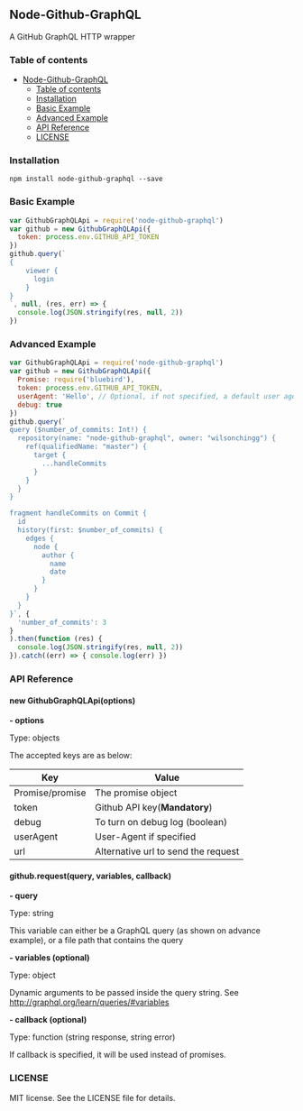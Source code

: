 ## Node-Github-GraphQL

A GitHub GraphQL HTTP wrapper

### Table of contents

- [Node-Github-GraphQL](#node-github-graphql)
  * [Table of contents](#table-of-contents)
  * [Installation](#installation)
  * [Basic Example](#basic-example)
  * [Advanced Example](#advanced-example)
  * [API Reference](#api-reference)
  * [LICENSE](#license)

### Installation

```
npm install node-github-graphql --save
```

### Basic Example

```javascript
var GithubGraphQLApi = require('node-github-graphql')
var github = new GithubGraphQLApi({
  token: process.env.GITHUB_API_TOKEN
})
github.query(`
{
	viewer {
	  login
	}
}
`, null, (res, err) => {
  console.log(JSON.stringify(res, null, 2))
})
```

### Advanced Example

```javascript
var GithubGraphQLApi = require('node-github-graphql')
var github = new GithubGraphQLApi({
  Promise: require('bluebird'),
  token: process.env.GITHUB_API_TOKEN,
  userAgent: 'Hello', // Optional, if not specified, a default user agent will be used
  debug: true
})
github.query(`
query ($number_of_commits: Int!) {
  repository(name: "node-github-graphql", owner: "wilsonchingg") {
    ref(qualifiedName: "master") {
      target {
        ...handleCommits
      }
    }
  }
}

fragment handleCommits on Commit {
  id
  history(first: $number_of_commits) {
    edges {
      node {
        author {
          name
          date
        }
      }
    }
  }
}`, {
  'number_of_commits': 3
}
).then(function (res) {
  console.log(JSON.stringify(res, null, 2))
}).catch((err) => { console.log(err) })
```

### API Reference

#### new GithubGraphQLApi(options) ####

**- options**

Type: objects

The accepted keys are as below:


| Key             | Value                               |
|-----------------|-------------------------------------|
| Promise/promise | The promise object                  |
| token           | Github API key(**Mandatory**)       |
| debug           | To turn on debug log (boolean)      |
| userAgent       | User-Agent if specified             |
| url             | Alternative url to send the request |

#### github.request(query, variables, callback) ####

**- query**

Type: string

This variable can either be a GraphQL query (as shown on advance example), or a file path that contains the query

**- variables (optional)**

Type: object

Dynamic arguments to be passed inside the query string. See http://graphql.org/learn/queries/#variables

**- callback (optional)**

Type: function (string response, string error)

If callback is specified, it will be used instead of promises.

### LICENSE

MIT license. See the LICENSE file for details.

